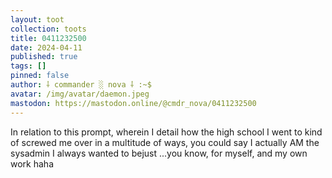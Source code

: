 ```yaml
---
layout: toot
collection: toots
title: 0411232500
date: 2024-04-11
published: true
tags: []
pinned: false
author: ⸸ commander ░ nova ⸸ :~$
avatar: /img/avatar/daemon.jpeg
mastodon: https://mastodon.online/@cmdr_nova/0411232500
---
```


In relation to this prompt, wherein I detail how the high school I went to kind of screwed me over in a multitude of ways, you could say I actually AM the sysadmin I always wanted to bejust ...you know, for myself, and my own work haha
